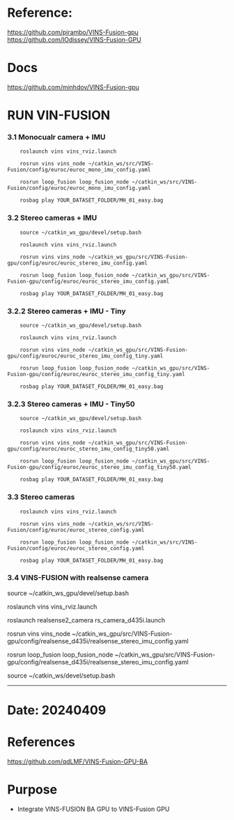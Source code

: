 # Reference: 
https://github.com/pjrambo/VINS-Fusion-gpu
https://github.com/IOdissey/VINS-Fusion-GPU

# Docs
https://github.com/minhdov/VINS-Fusion-gpu

# RUN VIN-FUSION
### 3.1 Monocualr camera + IMU

```
    roslaunch vins vins_rviz.launch

    rosrun vins vins_node ~/catkin_ws/src/VINS-Fusion/config/euroc/euroc_mono_imu_config.yaml 

    rosrun loop_fusion loop_fusion_node ~/catkin_ws/src/VINS-Fusion/config/euroc/euroc_mono_imu_config.yaml 

    rosbag play YOUR_DATASET_FOLDER/MH_01_easy.bag
```

### 3.2 Stereo cameras + IMU

```
    source ~/catkin_ws_gpu/devel/setup.bash

    roslaunch vins vins_rviz.launch

    rosrun vins vins_node ~/catkin_ws_gpu/src/VINS-Fusion-gpu/config/euroc/euroc_stereo_imu_config.yaml

    rosrun loop_fusion loop_fusion_node ~/catkin_ws_gpu/src/VINS-Fusion-gpu/config/euroc/euroc_stereo_imu_config.yaml

    rosbag play YOUR_DATASET_FOLDER/MH_01_easy.bag
```
### 3.2.2 Stereo cameras + IMU - Tiny

```
    source ~/catkin_ws_gpu/devel/setup.bash

    roslaunch vins vins_rviz.launch

    rosrun vins vins_node ~/catkin_ws_gpu/src/VINS-Fusion-gpu/config/euroc/euroc_stereo_imu_config_tiny.yaml

    rosrun loop_fusion loop_fusion_node ~/catkin_ws_gpu/src/VINS-Fusion-gpu/config/euroc/euroc_stereo_imu_config_tiny.yaml

    rosbag play YOUR_DATASET_FOLDER/MH_01_easy.bag
```
### 3.2.3 Stereo cameras + IMU - Tiny50

```
    source ~/catkin_ws_gpu/devel/setup.bash

    roslaunch vins vins_rviz.launch

    rosrun vins vins_node ~/catkin_ws_gpu/src/VINS-Fusion-gpu/config/euroc/euroc_stereo_imu_config_tiny50.yaml

    rosrun loop_fusion loop_fusion_node ~/catkin_ws_gpu/src/VINS-Fusion-gpu/config/euroc/euroc_stereo_imu_config_tiny50.yaml

    rosbag play YOUR_DATASET_FOLDER/MH_01_easy.bag
```
### 3.3 Stereo cameras

```
    roslaunch vins vins_rviz.launch

    rosrun vins vins_node ~/catkin_ws/src/VINS-Fusion/config/euroc/euroc_stereo_config.yaml 

    rosrun loop_fusion loop_fusion_node ~/catkin_ws/src/VINS-Fusion/config/euroc/euroc_stereo_config.yaml 

    rosbag play YOUR_DATASET_FOLDER/MH_01_easy.bag
```
### 3.4 VINS-FUSION with realsense camera
source ~/catkin_ws_gpu/devel/setup.bash

roslaunch vins vins_rviz.launch

roslaunch realsense2_camera rs_camera_d435i.launch  

rosrun vins vins_node ~/catkin_ws_gpu/src/VINS-Fusion-gpu/config/realsense_d435i/realsense_stereo_imu_config.yaml 

rosrun loop_fusion loop_fusion_node ~/catkin_ws_gpu/src/VINS-Fusion-gpu/config/realsense_d435i/realsense_stereo_imu_config.yaml 

source ~/catkin_ws/devel/setup.bash
****************************************************************************************************
# Date: 20240409 
# References
https://github.com/qdLMF/VINS-Fusion-GPU-BA

# Purpose
- Integrate VINS-FUSION BA GPU to VINS-Fusion GPU